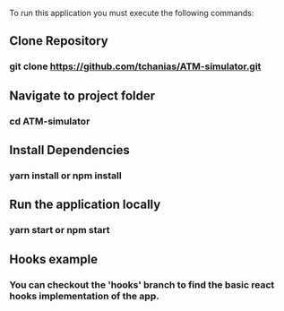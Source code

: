 To run this application you must execute the following commands:

## Clone Repository
### git clone https://github.com/tchanias/ATM-simulator.git
## Navigate to project folder
### cd ATM-simulator
## Install Dependencies
### yarn install or npm install
## Run the application locally
### yarn start or npm start
## Hooks example
### You can checkout the 'hooks' branch to find the basic react hooks implementation of the app.
